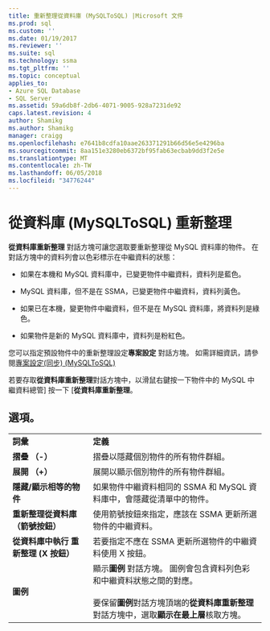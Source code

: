 ```yaml
---
title: 重新整理從資料庫 (MySQLToSQL) |Microsoft 文件
ms.prod: sql
ms.custom: ''
ms.date: 01/19/2017
ms.reviewer: ''
ms.suite: sql
ms.technology: ssma
ms.tgt_pltfrm: ''
ms.topic: conceptual
applies_to:
- Azure SQL Database
- SQL Server
ms.assetid: 59a6db8f-2db6-4071-9005-928a7231de92
caps.latest.revision: 4
author: Shamikg
ms.author: Shamikg
manager: craigg
ms.openlocfilehash: e7641b8cdfa10aae263371291b66d56e5e4296ba
ms.sourcegitcommit: 8aa151e3280eb6372bf95fab63ecbab9dd3f2e5e
ms.translationtype: MT
ms.contentlocale: zh-TW
ms.lasthandoff: 06/05/2018
ms.locfileid: "34776244"
---
```

# <a name="refresh-from-database-mysqltosql"></a>從資料庫 (MySQLToSQL) 重新整理
**從資料庫重新整理** 對話方塊可讓您選取要重新整理從 MySQL 資料庫的物件。 在對話方塊中的資料列會以色彩標示在中繼資料的狀態：  
  
-   如果在本機和 MySQL 資料庫中，已變更物件中繼資料，資料列是藍色。  
  
-   MySQL 資料庫，但不是在 SSMA，已變更物件中繼資料，資料列黃色。  
  
-   如果已在本機，變更物件中繼資料，但不是在 MySQL 資料庫，將資料列是綠色。  
  
-   如果物件是新的 MySQL 資料庫中，資料列是粉紅色。  
  
您可以指定預設物件中的重新整理設定**專案設定** 對話方塊。 如需詳細資訊，請參閱[專案設定&#40;同步&#41; &#40;MySQLToSQL&#41;](../../ssma/mysql/project-settings-synchronization-mysqltosql.md)  
  
若要存取**從資料庫重新整理**對話方塊中，以滑鼠右鍵按一下物件中的 MySQL 中繼資料總管] 按一下 [**從資料庫重新整理**。  
  
## <a name="options"></a>選項。  
  
|||  
|-|-|  
|**詞彙**|**定義**|  
|**摺疊 （-）**|摺疊以隱藏個別物件的所有物件群組。|  
|**展開 （+）**|展開以顯示個別物件的所有物件群組。|  
|**隱藏/顯示相等的物件**|如果物件中繼資料相同的 SSMA 和 MySQL 資料庫中，會隱藏從清單中的物件。|  
|**重新整理從資料庫 （箭號按鈕）**|使用箭號按鈕來指定，應該在 SSMA 更新所選物件的中繼資料。|  
|**從資料庫中執行 重新整理 (X 按鈕）**|若要指定不應在 SSMA 更新所選物件的中繼資料使用 X 按鈕。|  
|**圖例**|顯示**圖例** 對話方塊。 圖例會包含資料列色彩和中繼資料狀態之間的對應。<br /><br />要保留**圖例**對話方塊頂端的**從資料庫重新整理**對話方塊中，選取**顯示在最上層**核取方塊。|  
  
